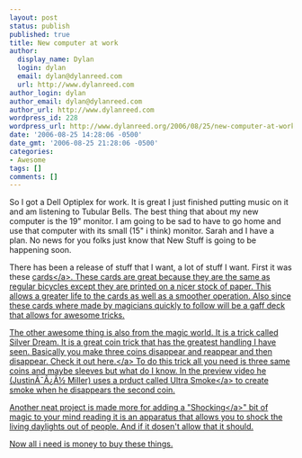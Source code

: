 ```yaml
---
layout: post
status: publish
published: true
title: New computer at work
author:
  display_name: Dylan
  login: dylan
  email: dylan@dylanreed.com
  url: http://www.dylanreed.com
author_login: dylan
author_email: dylan@dylanreed.com
author_url: http://www.dylanreed.com
wordpress_id: 228
wordpress_url: http://www.dylanreed.org/2006/08/25/new-computer-at-work/
date: '2006-08-25 14:28:06 -0500'
date_gmt: '2006-08-25 21:28:06 -0500'
categories:
- Awesome
tags: []
comments: []
---
```

<p>So I got a Dell Optiplex for work. It is great I just finished putting music on it and am listening to Tubular Bells. The best thing that about my new computer is the 19" monitor. I am going to be sad to have to go home and use that computer with its small (15" i think) monitor. Sarah and I have a plan. No news for you folks just know that New Stuff is going to be happening soon.</p>
<p>There has been a release of stuff that I want, a lot of stuff I want. First it was these <a title="Cards" href="http:&#47;&#47;www.ellusionist.com&#47;order&#47;Bicycle-Masters-Edition-Playing-Cards.php?cat={CATEGORY%20ID}">cards<&#47;a>. These cards are great because they are the same as regular bicycles except they are printed on a nicer stock of paper. This allows a greater life to the cards as well as a smoother operation. Also since these cards where made by magicians quickly to follow will be a gaff deck that allows for awesome tricks.</p>
<p>The other awesome thing is also from the magic world. It is a trick called Silver Dream. It is a great coin trick that has the greatest handling I have seen. Basically you make three coins disappear and reappear and then disappear. Check it out <a href="http:&#47;&#47;www.ellusionist.com&#47;order&#47;Silver-Dream-Justin-Miller.php">here.<&#47;a> To do this trick all you need is three same coins and maybe sleeves but what do I know. In the preview video he (Justin&Atilde;&macr;&Acirc;&iquest;&Acirc;&frac12; Miller) uses a prduct called <a href="http:&#47;&#47;www.ellusionist.com&#47;order&#47;UltraSmoke-2000.htm?cat=137">Ultra Smoke<&#47;a> to create smoke when he disappears the second coin.</p>
<p>Another neat project is made more for adding a "<a href="http:&#47;&#47;www.ellusionist.com&#47;order&#47;Yigal-Mesika-Presents-The-Electric-Touch.php">Shocking<&#47;a>" bit of magic to your mind reading it is an apparatus that allows you to shock the living daylights out of people. And if it dosen't allow that it should.</p>
<p>Now all i need is money to buy these things.</p>
